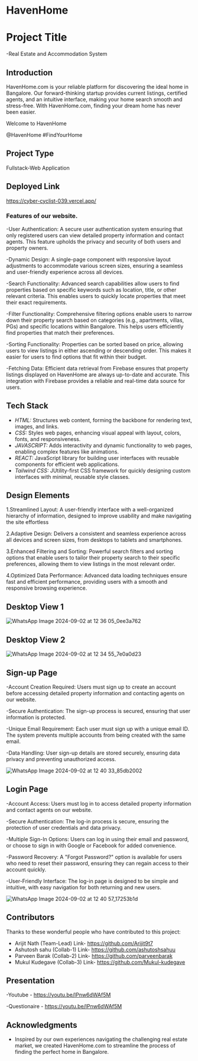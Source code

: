 # HavenHome

# Project Title
  -Real Estate and Accommodation System


## Introduction
HavenHome.com is your reliable platform for discovering the ideal home in Bangalore. Our forward-thinking startup provides current listings, certified agents, and an intuitive interface, making your home search smooth and stress-free. With HavenHome.com, finding your dream home has never been easier.

Welcome to HavenHome

@HavenHome #FindYourHome

## Project Type
Fullstack-Web Application

## Deployed Link

https://cyber-cyclist-039.vercel.app/

### Features of our website.

-User Authentication: A secure user authentication system ensuring that only registered users can view detailed property information and contact agents. This feature upholds the privacy and security of both users and property owners.

-Dynamic Design: A single-page component with responsive layout adjustments to accommodate various screen sizes, ensuring a seamless and user-friendly experience across all devices.

-Search Functionality: Advanced search capabilities allow users to find properties based on specific keywords such as location, title, or other relevant criteria. This enables users to quickly locate properties that meet their exact requirements.

-Filter Functionality: Comprehensive filtering options enable users to narrow down their property search based on categories (e.g., apartments, villas, PGs) and specific locations within Bangalore. This helps users efficiently find properties that match their preferences.

-Sorting Functionality: Properties can be sorted based on price, allowing users to view listings in either ascending or descending order. This makes it easier for users to find options that fit within their budget.

-Fetching Data: Efficient data retrieval from Firebase ensures that property listings displayed on HavenHome are always up-to-date and accurate. This integration with Firebase provides a reliable and real-time data source for users.




## Tech Stack

- *HTML:* Structures web content, forming the backbone for rendering text, images, and links.
- *CSS:* Styles web pages, enhancing visual appeal with layout, colors, fonts, and responsiveness.
- *JAVASCRIPT:* Adds interactivity and dynamic functionality to web pages, enabling complex features like animations.
- *REACT:* JavaScript library for building user interfaces with reusable components for efficient web applications.
- *Tailwind CSS:* JUtility-first CSS framework for quickly designing custom interfaces with minimal, reusable style classes.

## Design Elements
1.Streamlined Layout: A user-friendly interface with a well-organized hierarchy of information, designed to improve usability and make navigating the site effortless

2.Adaptive Design: Delivers a consistent and seamless experience across all devices and screen sizes, from desktops to tablets and smartphones.

3.Enhanced Filtering and Sorting: Powerful search filters and sorting options that enable users to tailor their property search to their specific preferences, allowing them to view listings in the most relevant order.

4.Optimized Data Performance: Advanced data loading techniques ensure fast and efficient performance, providing users with a smooth and responsive browsing experience.

## Desktop View 1


  ![WhatsApp Image 2024-09-02 at 12 36 05_0ee3a762](https://github.com/user-attachments/assets/e3acf777-6d5c-4e6a-8583-1bdf55523cfa)


## Desktop View 2

  ![WhatsApp Image 2024-09-02 at 12 34 55_7e0a0d23](https://github.com/user-attachments/assets/59a7f47c-6bcb-4790-96c5-174a045f7115)


## Sign-up Page

-Account Creation Required: Users must sign up to create an account before accessing detailed property information and contacting agents on our website.

-Secure Authentication: The sign-up process is secured, ensuring that user information is protected.

-Unique Email Requirement: Each user must sign up with a unique email ID. The system prevents multiple accounts from being created with the same email.

-Data Handling: User sign-up details are stored securely, ensuring data privacy and preventing unauthorized access.


  ![WhatsApp Image 2024-09-02 at 12 40 33_85db2002](https://github.com/user-attachments/assets/1284a4c9-7741-416a-85e5-e9e504c32c84)


## Login Page

-Account Access: Users must log in to access detailed property information and contact agents on our website.

-Secure Authentication: The log-in process is secure, ensuring the protection of user credentials and data privacy.

-Multiple Sign-In Options: Users can log in using their email and password, or choose to sign in with Google or Facebook for added convenience.

-Password Recovery: A "Forgot Password?" option is available for users who need to reset their password, ensuring they can regain access to their account quickly.

-User-Friendly Interface: The log-in page is designed to be simple and intuitive, with easy navigation for both returning and new users.


  ![WhatsApp Image 2024-09-02 at 12 40 57_17253b1d](https://github.com/user-attachments/assets/019e9971-d534-4b0d-b0de-1e075cb72fd5)



## Contributors

Thanks to these wonderful people who have contributed to this project:
- Arijit Nath (Team-Lead) Link- https://github.com/Arijit9t7
- Ashutosh sahu (Collab-1) Link- https://github.com/ashutoshsahuu
- Parveen Barak (Collab-2) Link- https://github.com/parveenbarak
- Mukul Kudegave (Collab-3) Link- https://github.com/Mukul-kudegave

## Presentation

-Youtube - https://youtu.be/lPnw6dWAf5M

-Questionaire - https://youtu.be/lPnw6dWAf5M

## Acknowledgments

- Inspired by our own experiences navigating the challenging real estate market, we created HavenHome.com to streamline the process of finding the perfect home in Bangalore.
